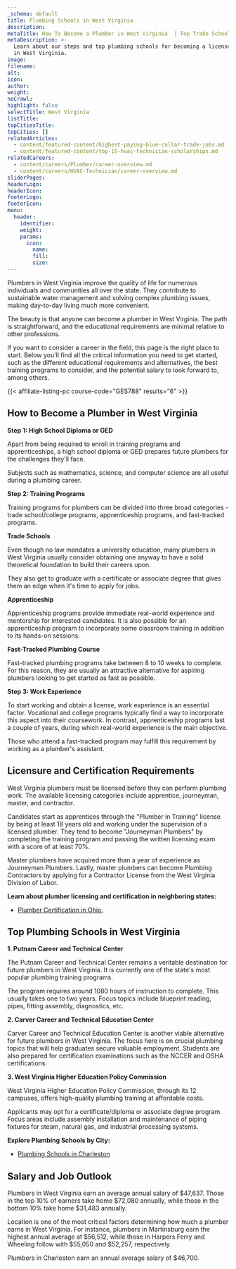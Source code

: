 ```yaml
---
_schema: default
title: Plumbing Schools in West Virginia
description:
metaTitle: How To Become a Plumber in West Virginia  | Top Trade Schools
metaDescription: >-
  Learn about our steps and top plumbing schools for becoming a licensed plumber
  in West Virginia.
image:
filename:
alt:
icon:
author:
weight:
noCrawl:
highlight: false
selectTitle: West Virginia
listTitle:
topCitiesTitle:
topCities: []
relatedArticles:
  - content/featured-content/highest-paying-blue-collar-trade-jobs.md
  - content/featured-content/top-15-hvac-technician-scholarships.md
relatedCareers:
  - content/careers/Plumber/career-overview.md
  - content/careers/HVAC-Technician/career-overview.md
sliderPages:
headerLogo:
headerIcon:
footerLogo:
footerIcon:
menu:
  header:
    identifier:
    weight:
    params:
      icon:
        name:
        fill:
        size:
---
```

Plumbers in West Virginia improve the quality of life for numerous individuals and communities all over the state. They contribute to sustainable water management and solving complex plumbing issues, making day-to-day living much more convenient.

The beauty is that anyone can become a plumber in West Virginia. The path is straightforward, and the educational requirements are minimal relative to other professions.

If you want to consider a career in the field, this page is the right place to start. Below you'll find all the critical information you need to get started, such as the different educational requirements and alternatives, the best training programs to consider, and the potential salary to look forward to, among others.

{{< affiliate-listing-pc course-code="GES788" results="6" >}}

## **How to Become a Plumber in West Virginia**

**Step 1: High School Diploma or GED**

Apart from being required to enroll in training programs and apprenticeships, a high school diploma or GED prepares future plumbers for the challenges they'll face.

Subjects such as mathematics, science, and computer science are all useful during a plumbing career.

**Step 2: Training Programs**

Training programs for plumbers can be divided into three broad categories - trade school/college programs, apprenticeship programs, and fast-tracked programs.

**Trade Schools**

Even though no law mandates a university education, many plumbers in West Virginia usually consider obtaining one anyway to have a solid theoretical foundation to build their careers upon.

They also get to graduate with a certificate or associate degree that gives them an edge when it's time to apply for jobs.

**Apprenticeship**

Apprenticeship programs provide immediate real-world experience and mentorship for interested candidates. It is also possible for an apprenticeship program to incorporate some classroom training in addition to its hands-on sessions.

**Fast-Tracked Plumbing Course**

Fast-tracked plumbing programs take between 8 to 10 weeks to complete. For this reason, they are usually an attractive alternative for aspiring plumbers looking to get started as fast as possible.

**Step 3: Work Experience**

To start working and obtain a license, work experience is an essential factor. Vocational and college programs typically find a way to incorporate this aspect into their coursework. In contrast, apprenticeship programs last a couple of years, during which real-world experience is the main objective.

Those who attend a fast-tracked program may fulfill this requirement by working as a plumber's assistant.

## **Licensure and Certification Requirements**

West Virginia plumbers must be licensed before they can perform plumbing work. The available licensing categories include apprentice, journeyman, master, and contractor.

Candidates start as apprentices through the "Plumber in Training" license by being at least 18 years old and working under the supervision of a licensed plumber. They tend to become "Journeyman Plumbers" by completing the training program and passing the written licensing exam with a score of at least 70%.

Master plumbers have acquired more than a year of experience as Journeyman Plumbers. Lastly, master plumbers can become Plumbing Contractors by applying for a Contractor License from the West Virginia Division of Labor.

**Learn about plumber licensing and certification in neighboring states:**

* [Plumber Certification in Ohio.](https://toptradeschools.com/near-you/plumber/ohio/)

## **Top Plumbing Schools in West Virginia**

**1\. Putnam Career and Technical Center**

The Putnam Career and Technical Center remains a veritable destination for future plumbers in West Virginia. It is currently one of the state's most popular plumbing training programs.

The program requires around 1080 hours of instruction to complete. This usually takes one to two years. Focus topics include blueprint reading, pipes, fitting assembly, diagnostics, etc.

**2\. Carver Career and Technical Education Center**

Carver Career and Technical Education Center is another viable alternative for future plumbers in West Virginia. The focus here is on crucial plumbing topics that will help graduates secure valuable employment. Students are also prepared for certification examinations such as the NCCER and OSHA certifications.

**3\. West Virginia Higher Education Policy Commission**

West Virginia Higher Education Policy Commission, through its 12 campuses, offers high-quality plumbing training at affordable costs.

Applicants may opt for a certificate/diploma or associate degree program. Focus areas include assembly installation and maintenance of piping fixtures for steam, natural gas, and industrial processing systems.

**Explore Plumbing Schools by City:**

* [Plumbing Schools in Charleston](https://toptradeschools.com/near-you/plumber/west-virginia/charleston/)

## **Salary and Job Outlook**

Plumbers in West Virginia earn an average annual salary of $47,637. Those in the top 10% of earners take home $72,080 annually, while those in the bottom 10% take home $31,483 annually.

Location is one of the most critical factors determining how much a plumber earns in West Virginia. For instance, plumbers in Martinsburg earn the highest annual average at $56,512, while those in Harpers Ferry and Wheeling follow with $55,050 and $52,257, respectively.

Plumbers in Charleston earn an annual average salary of $46,700.
